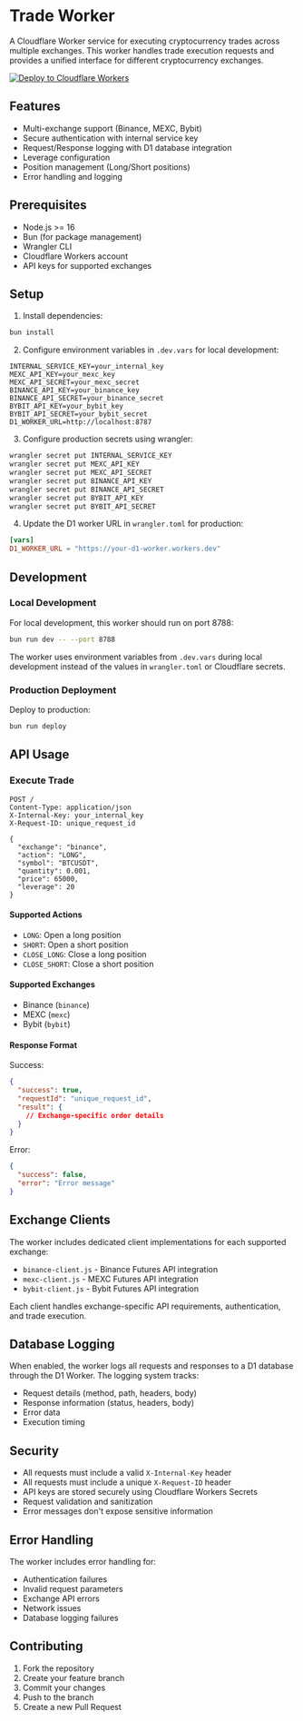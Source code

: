 # Trade Worker

A Cloudflare Worker service for executing cryptocurrency trades across multiple exchanges. This worker handles trade execution requests and provides a unified interface for different cryptocurrency exchanges.

[![Deploy to Cloudflare Workers](https://deploy.workers.cloudflare.com/button)](https://deploy.workers.cloudflare.com/?url=https://github.com/yourusername/hoox-trading/tree/main/workers/trade-worker)

## Features

- Multi-exchange support (Binance, MEXC, Bybit)
- Secure authentication with internal service key
- Request/Response logging with D1 database integration
- Leverage configuration
- Position management (Long/Short positions)
- Error handling and logging

## Prerequisites

- Node.js >= 16
- Bun (for package management)
- Wrangler CLI
- Cloudflare Workers account
- API keys for supported exchanges

## Setup

1. Install dependencies:
```bash
bun install
```

2. Configure environment variables in `.dev.vars` for local development:
```env
INTERNAL_SERVICE_KEY=your_internal_key
MEXC_API_KEY=your_mexc_key
MEXC_API_SECRET=your_mexc_secret
BINANCE_API_KEY=your_binance_key
BINANCE_API_SECRET=your_binance_secret
BYBIT_API_KEY=your_bybit_key
BYBIT_API_SECRET=your_bybit_secret
D1_WORKER_URL=http://localhost:8787
```

3. Configure production secrets using wrangler:
```bash
wrangler secret put INTERNAL_SERVICE_KEY
wrangler secret put MEXC_API_KEY
wrangler secret put MEXC_API_SECRET
wrangler secret put BINANCE_API_KEY
wrangler secret put BINANCE_API_SECRET
wrangler secret put BYBIT_API_KEY
wrangler secret put BYBIT_API_SECRET
```

4. Update the D1 worker URL in `wrangler.toml` for production:
```toml
[vars]
D1_WORKER_URL = "https://your-d1-worker.workers.dev"
```

## Development

### Local Development

For local development, this worker should run on port 8788:

```bash
bun run dev -- --port 8788
```

The worker uses environment variables from `.dev.vars` during local development instead of the values in `wrangler.toml` or Cloudflare secrets.

### Production Deployment

Deploy to production:
```bash
bun run deploy
```

## API Usage

### Execute Trade

```http
POST /
Content-Type: application/json
X-Internal-Key: your_internal_key
X-Request-ID: unique_request_id

{
  "exchange": "binance",
  "action": "LONG",
  "symbol": "BTCUSDT",
  "quantity": 0.001,
  "price": 65000,
  "leverage": 20
}
```

#### Supported Actions
- `LONG`: Open a long position
- `SHORT`: Open a short position
- `CLOSE_LONG`: Close a long position
- `CLOSE_SHORT`: Close a short position

#### Supported Exchanges
- Binance (`binance`)
- MEXC (`mexc`)
- Bybit (`bybit`)

#### Response Format

Success:
```json
{
  "success": true,
  "requestId": "unique_request_id",
  "result": {
    // Exchange-specific order details
  }
}
```

Error:
```json
{
  "success": false,
  "error": "Error message"
}
```

## Exchange Clients

The worker includes dedicated client implementations for each supported exchange:
- `binance-client.js` - Binance Futures API integration
- `mexc-client.js` - MEXC Futures API integration
- `bybit-client.js` - Bybit Futures API integration

Each client handles exchange-specific API requirements, authentication, and trade execution.

## Database Logging

When enabled, the worker logs all requests and responses to a D1 database through the D1 Worker. The logging system tracks:
- Request details (method, path, headers, body)
- Response information (status, headers, body)
- Error data
- Execution timing

## Security

- All requests must include a valid `X-Internal-Key` header
- All requests must include a unique `X-Request-ID` header
- API keys are stored securely using Cloudflare Workers Secrets
- Request validation and sanitization
- Error messages don't expose sensitive information

## Error Handling

The worker includes error handling for:
- Authentication failures
- Invalid request parameters
- Exchange API errors
- Network issues
- Database logging failures

## Contributing

1. Fork the repository
2. Create your feature branch
3. Commit your changes
4. Push to the branch
5. Create a new Pull Request 